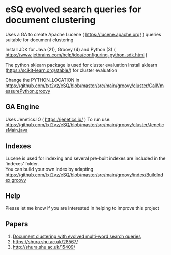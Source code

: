 # eSQ evolved search queries for document clustering
Uses a GA to create Apache Lucene ( https://lucene.apache.org/ ) queries suitable for document clustering

Install JDK for Java (21), Groovy (4) and Python (3) ( https://www.jetbrains.com/help/idea/configuring-python-sdk.html )

The python sklearn package is used for cluster evaluation
Install sklearn (https://scikit-learn.org/stable/) for cluster evaluation

Change the PYTHON_LOCATION in https://github.com/txt2vz/eSQ/blob/master/src/main/groovy/cluster/CallVmeasurePython.groovy

## GA Engine 
Uses Jenetics.IO ( https://jenetics.io/ ) 
To run use: https://github.com/txt2vz/eSQ/blob/master/src/main/groovy/cluster/JeneticsMain.java

## Indexes
Lucene is used for indexing and several pre-built indexes are included in the 'indexes' folder.  
You can build your own index by adapting https://github.com/txt2vz/eSQ/blob/master/src/main/groovy/index/BuildIndex.groovy

## Help
Please let me know if you are interested in helping to improve this project

## Papers
1. [Document clustering with evolved multi-word search queries](https://link.springer.com/article/10.1007/s12065-025-01018-w?utm_source=rct_congratemailt&utm_medium=email&utm_campaign=oa_20250224&utm_content=10.1007/s12065-025-01018-w)
2. https://shura.shu.ac.uk/28567/ 
3. http://shura.shu.ac.uk/15409/
